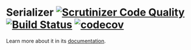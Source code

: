 Serializer [![Scrutinizer Code Quality](https://scrutinizer-ci.com/g/alekitto/serializer/badges/quality-score.png?b=master)](https://scrutinizer-ci.com/g/alekitto/serializer/) [![Build Status](https://travis-ci.org/alekitto/serializer.svg?branch=master)](https://travis-ci.org/alekitto/serializer) [![codecov](https://codecov.io/gh/alekitto/serializer/branch/master/graph/badge.svg)](https://codecov.io/gh/alekitto/serializer) 
==========

Learn more about it in its [documentation](https://github.com/alekitto/serializer/blob/master/doc/index.rst).
